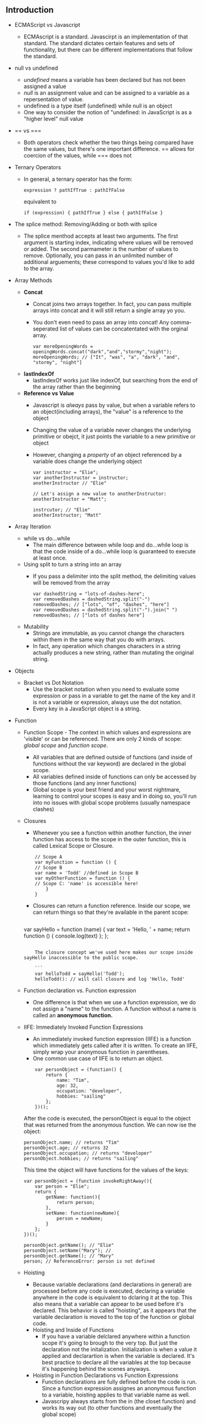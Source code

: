 ## Introduction

* ECMAScript vs Javascript
	* 	ECMAscript is a standard. Javascirpt is an implementation of that standard. The standard dictates certain features and sets of functionality, but there can be different implementations that follow the standard. 
* null vs undefined
	* *undefined* means a variable has been declared but has not been assigned a value
	* *null* is an assignment value and can be assigned to a variable as a repersentation of value. 
	* undefined is a type itself (undefined) while null is an object
	* One way to consider the notion of "undefined: in JavaScript is as a "higher level" null value
* == vs ===
	* Both operators check whether the two things being compared have the same values, but there's one important difference. == allows for coercion of the values, while === does not
* Ternary Operators
	* In general, a ternary operator has the form: 

		`expression ? pathIfTrue : pathIfFalse `
		
		equivalent to
			
		`if (expression) {
		    	pathIfTrue
		} else {
				pathIfFalse
		}`

* The splice method: Removing/Adding or both with splice
	* The splice menthod accepts at least two arguments. The first argument is starting index, indicating where values will be removed or added. The second parmameter is the number of values to remove. Optionally, you can pass in an unlimited number of additional arguements; these correspond to values you'd like to add to the array. 
* Array Methods
	* **Concat**
		* Concat joins two arrays together. In fact, you can pass multiple arrays into concat and it will still return a single array yo you. 
		* You don't even need to pass an array into concat! Any comma-seperated list of values can be concatentated with the orginal array. 

			```
			var moreOpeningWords = 
			openingWords.concat("dark","and","stormy","night");
			moreOpeningWords; // ["It", "was", "a", "dark", "and", "stormy", "night"]
			```
	* **lastIndexOf**
		* lastIndexOf works just like indexOf, but searching from the end of the array rather than the beginning
	* **Reference vs Value**
		* Javascript is *always* pass by value, but when a variable refers to an object(including arrays), the "value" is a reference to the object
		* Changing the value of a variable never changes the underlying primitive or obejct, it just points the variable to a new primitive or object 
		* However, changing a *property* of an object referenced by a variable does change the underlying object 

			```
			var instructor = "Elie";
			var anotherInstructor = instructor; 
			anotherInstructor // "Elie"
			
			// Let's assign a new value to anotherInstructor: 
			anotherInstructor = "Matt"; 
			
			instrcutor; // "Elie"
			anotherInstructor; "Matt"
			```
* Array Iteration 
	* while vs do...while
		* The main difference between while loop and do...while loop is that the code inside of a do...while loop is guaranteed to execute at least once. 
	* Using split to turn a string into an array 
		* If you pass a delimiter into the split method, the delimiting values will be removed from the array

			```
			var dashedString = "lots-of-dashes-here";
			var removedDashes = dashedString.split("-")
			removedDashes; // ["lots", "of", "dashes", "here"]
			var removedDashes = dashedString.split("-").join(" ")
			removedDashes; // ["lots of dashes here"]
			```
	* Mutability
		* Strings are immutable, as you cannot change the characters within them in the same way that you do with arrays. 
		* In fact, any operation which changes characters in a string actually produces a new string, rather than mutating the original string. 
* Objects
	* Bracket vs Dot Notation 
		* Use the bracket notation when you need to evaluate some expression or pass in a variable to get the name of the key and it is not a variable or expression, always use the dot notation. 
		* Every key in a JavaScript object is a string.
* Function 
	* Function Scope - The context in which values and expressions are 'visible' or can be referenced. There are only 2 kinds of scope: *global scope* and *function scope*. 
		* All variables that are defined outside of functions (and inside of functions without the var keyword) are declared in the global scope. 
		* All variables defined inside of functions can only be  accessed by those functions (and any inner functions)
		* Global scope is your best friend and your worst nightmare, learning to control your scopes is easy and in doing so, you'll run into no issues with global scope problems (usually namespace clashes)
	* Closures
		* Whenever you see a function within another function, the inner function has access to the scope in the outer function, this is called Lexical Scope or Closure. 
	
		```
			// Scope A
			var myFunction = function () {
			// Scope B 
			var name = 'Todd' //defined in Scope B
			var myOtherFunction = function () {
			// Scope C: 'name' is accessible here!
				}
			}	

		```
		
	
		* Closures can return a function reference. Inside our scope, we can return things so that they're available in the parent scope: 
			
			```
		var sayHello = function (name) {
				var text = 'Hello, ' + name; 
				return function () {
					console.log(text)
				};
		};
		```
		
			The closure concept we've used here makes our scope inside sayHello inaccessible to the public scope. 
			
			```
			var helloTodd = sayHello('Todd'); 
			helloTodd(): // will call closure and log 'Hello, Todd'
		```
	* Function declaration vs. Function expression 
		* One difference is that when we use a function expression, we do not assign a "name" to the function. A function without a name is called an **anonymous function.**
	* IIFE: Immediately Invoked Function Expressions
		* An immediately invoked function expression (IIFE) is a function which immediately gets called after it is written. To create an IIFE, simply wrap your anonymous function in parentheses. 
		* One common use case of IIFE is to return an object.
	
		```
			var personObject = (function() {
				return {
					name: "Tim",
					age: 32, 
					occupation: "developer", 
					hobbies: "sailing"
				};
			})();
		```
		 After the code is executed, the personObject is equal to the object that was returned from the anonymous function. We can now ise the object: 
		 
	 	```
	 	personObject.name; // returns "Tim"
		personObject.age; // returns 32
		personObject.occupation; // returns "developer"
		personObject.hobbies; // returns "sailing"
		
		```
			
		This time the object will have functions for the values of the keys: 
		
		```
		var personObject = (function invokeRightAway(){ 
			var person = "Elie"; 
			return {
				getName: function(){
					return person;
				}, 
				setName: function(newName){
					person = newName;
				}
			};
		})();
		
		personObject.getName(); // "Elie"
		personObject.setName("Mary"); //
		personObject.getName(); // "Mary"
		person; // ReferenceError: person is not defined
		```
		

	* Hoisting 
		* Because variable declarations (and declarations in general) are processed before any code is executed, declaring a variable anywhere in the code is equivalent to dclaring it at the top. This also means that a variable can appear to be used before it's declared. This behavior is called "hoisting", as it appears that the variable declaration is moved to the top of the function or global code. 
		* Hoisting and Inside of Functions 
			* If you have a variable delclared anywhere within a function scope it's going to brough to the very top. But just the declaration not the initalization. Initialization is when a value it applied and declarartion is when the variable is declared. It's best practice to declare all the variables at the top because it's happening behind the scenes anyways. 
		* Hoisting in Function Declarations vs Function Expressions 
			* Function declarations are fully defined before the code is run. Since a function expression assignes an anonymous function to a variable, hoisting applies to that variable name as well. 
			* Javascripy always starts from the in (the closet function) and works its way out (to other functions and eventually the global scope)
		

		
		
		
		
		